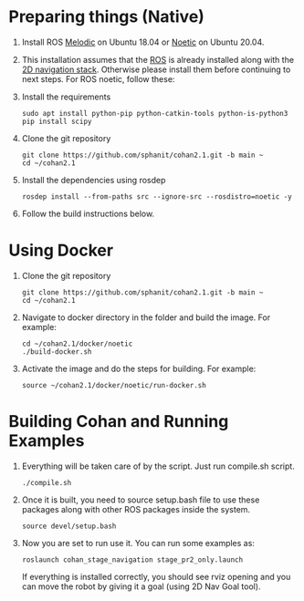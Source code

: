 # Preparing things (Native)
1. Install ROS [Melodic](https://wiki.ros.org/melodic/Installation/Ubuntu) on Ubuntu 18.04 or [Noetic](https://wiki.ros.org/noetic/Installation/Ubuntu) on Ubuntu 20.04. 
2. This installation assumes that the [ROS](http://wiki.ros.org/ROS/Installation) is already installed along with the [2D navigation stack](http://wiki.ros.org/navigation). Otherwise please install them before continuing to next steps. For ROS noetic, follow these:
3. Install the requirements
	```
	sudo apt install python-pip python-catkin-tools python-is-python3
	pip install scipy
	```
4. Clone the git repository
	```
	git clone https://github.com/sphanit/cohan2.1.git -b main ~
	cd ~/cohan2.1
	```
5. Install the dependencies using rosdep
	```
	rosdep install --from-paths src --ignore-src --rosdistro=noetic -y
    ```

6. Follow the build instructions below.



# Using Docker
1. Clone the git repository
	```
	git clone https://github.com/sphanit/cohan2.1.git -b main ~
	cd ~/cohan2.1
    ```
2. Navigate to docker directory in the folder and build the image. For example:
    ```
    cd ~/cohan2.1/docker/noetic
    ./build-docker.sh
    ```
3. Activate the image and do the steps for building. For example:
    ```
    source ~/cohan2.1/docker/noetic/run-docker.sh
    ```


# Building Cohan and Running Examples
1. Everything will be taken care of by the script. Just run compile.sh script.
    ```
    ./compile.sh
    ```
2. Once it is built, you need to source setup.bash file to use these packages along with other ROS packages inside the system.
    ```
    source devel/setup.bash
    ```
3. Now you are set to run use it. You can run some examples as:

    ```
    roslaunch cohan_stage_navigation stage_pr2_only.launch
    ``` 
    If everything is installed correctly, you should see rviz opening and you can move the robot by giving it a goal (using 2D Nav Goal tool). 
